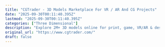 ```yaml
---
title: "CGTrader - 3D Models Marketplace For VR / AR And CG Projects"
date: "2025-09-30T00:11:40.395Z"
lastmod: "2025-09-30T00:11:40.395Z"
categories: ["Three Dimensional"]
description: "Explore 2M+ 3D models online for print, game, VR/AR & design projects. Download, customize, or hire 3D experts - all on CGTrader."
original_url: "https://www.cgtrader.com/"
draft: false
---
```

